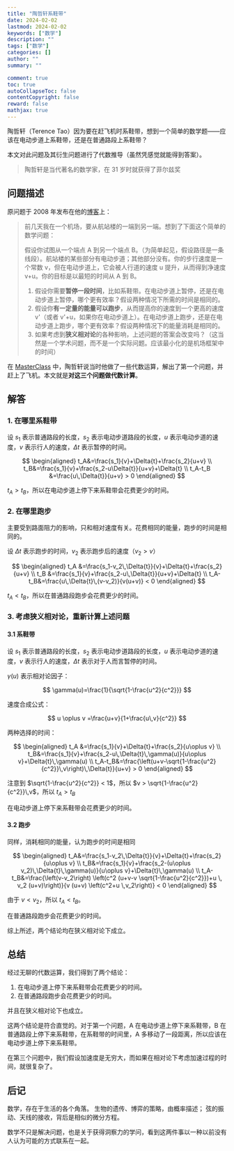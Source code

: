 ```yaml
---
title: "陶哲轩系鞋带"
date: 2024-02-02
lastmod: 2024-02-02
keywords: ["数学"]
description: ""
tags: ["数学"]
categories: []
author: ""
summary: ""

comment: true
toc: true
autoCollapseToc: false
contentCopyright: false
reward: false
mathjax: true
---
```


陶哲轩（Terence Tao）因为要在赶飞机时系鞋带，想到一个简单的数学题——应该在电动步道上系鞋带，还是在普通路段上系鞋带？

本文对此问题及其衍生问题进行了代数推导（虽然凭感觉就能得到答案）。

<!--more-->

> 陶哲轩是当代著名的数学家，在 31 岁时就获得了菲尔兹奖

## 问题描述

原问题于 2008 年发布在他的[博客](https://terrytao.wordpress.com/2008/12/09/an-airport-inspired-puzzle/)上：

> 前几天我在一个机场，要从航站楼的一端到另一端。想到了下面这个简单的数学问题：
>
> 假设你试图从一个端点 A 到另一个端点 B。（为简单起见，假设路径是一条线段）。航站楼的某些部分有电动步道；其他部分没有。你的步行速度是一个常数 v，但在电动步道上，它会被人行道的速度 u 提升，从而得到净速度 v+u。你的目标是以最短的时间从 A 到 B。
>
> 1. 假设你需要**暂停一段时间**，比如系鞋带。在电动步道上暂停，还是在电动步道上暂停，哪个更有效率？假设两种情况下所需的时间是相同的。
> 2. 假设你**有一定量的能量可以跑步**，从而提高你的速度到一个更高的速度 v'（或者 v'+u，如果你在电动步道上）。在电动步道上跑步，还是在电动步道上跑步，哪个更有效率？假设两种情况下的能量消耗是相同的。
> 3. 如果考虑到**狭义相对论**的各种影响，上述问题的答案会改变吗？（这当然是一个学术问题，而不是一个实际问题。应该最小化的是机场框架中的时间）


在 [MasterClass](https://www.bilibili.com/video/BV1wa41187Wf?p=7) 中，陶哲轩说当时他做了一些代数运算，解出了第一个问题，并赶上了飞机。本文就是**对这三个问题做代数计算**。


## 解答

### 1. 在哪里系鞋带

设 $s_1$ 表示普通路段的长度，$s_2$ 表示电动步道路段的长度，$u$ 表示电动步道的速度，$v$ 表示行人的速度，$\Delta{t}$ 表示暂停的时间。


$$
\begin{aligned}
t_A&=\frac{s_1}{v}+\Delta{t}+\frac{s_2}{u+v} \\
t_B&=\frac{s_1}{v}+\frac{s_2-u\Delta{t}}{u+v}+\Delta{t} \\
t_A-t_B &=\frac{u\,\Delta{t}}{u+v} > 0
\end{aligned}
$$

$t_A>t_B$，所以在电动步道上停下来系鞋带会花费更少的时间。


### 2. 在哪里跑步

主要受到路面阻力的影响，只和相对速度有关。花费相同的能量，跑步的时间是相同的。

设 $\Delta{t}$ 表示跑步的时间，$v_2$ 表示跑步后的速度（$v_2>v$）

$$
\begin{aligned}
t_A &=\frac{s_1-v_2\,\Delta{t}}{v}+\Delta{t}+\frac{s_2}{u+v} \\
t_B &=\frac{s_1}{v}+\frac{s_2-u\,\Delta{t}}{u+v}+\Delta{t} \\
t_A-t_B&=\frac{u\,\Delta{t}\,(v-v_2)}{v(u+v)} < 0
\end{aligned}
$$

$t_A<t_B$，所以在普通路段跑步会花费更少的时间。

### 3. 考虑狭义相对论，重新计算上述问题

#### 3.1 系鞋带

设 $s_1$ 表示普通路段的长度，$s_2$ 表示电动步道路段的长度，$u$ 表示电动步道的速度，$v$ 表示行人的速度，$\Delta{t}$ 表示对于人而言暂停的时间。

$\gamma(u)$ 表示相对论因子：

$$
\gamma(u)=\frac{1}{\sqrt{1-\frac{u^2}{c^2}}}
$$

速度合成公式：

$$
u \oplus v =\frac{u+v}{1+\frac{u\,v}{c^2}}
$$

两种选择的时间：

$$
\begin{aligned}
t_A &=\frac{s_1}{v}+\Delta{t}+\frac{s_2}{u\oplus v} \\
t_B&=\frac{s_1}{v}+\frac{s_2-u\,\Delta{t}\,\gamma(u)}{u\oplus v}+\Delta{t}\,\gamma(u) \\
t_A-t_B&=\frac{\left(u+v-\sqrt{1-\frac{u^2}{c^2}}\,v\right)\,\Delta{t}}{u+v} > 0
\end{aligned}
$$

注意到 $\sqrt{1-\frac{u^2}{c^2}} < 1$，所以 $v > \sqrt{1-\frac{u^2}{c^2}}\,v$，所以 $t_A>t_B$

在电动步道上停下来系鞋带会花费更少的时间。

#### 3.2 跑步

同样，消耗相同的能量，认为跑步的时间是相同

$$
\begin{aligned}
t_A&=\frac{s_1-v_2\,\Delta{t}}{v}+\Delta{t}+\frac{s_2}{u\oplus v} \\
t_B&=\frac{s_1}{v}+\frac{s_2-(u\oplus v_2)\,\Delta{t}\,\gamma(u)}{u\oplus v}+\Delta{t}\,\gamma(u) \\
t_A-t_B&=\frac{\left(v-v_2\right) \left(c^2 (u+v-v \sqrt{1-\frac{u^2}{c^2}})+u \, v_2 (u+v)\right)}{v (u+v) \left(c^2+u \,v_2\right)} < 0
\end{aligned}
$$

由于 $v<v_2$，所以 $t_A<t_B$。

在普通路段跑步会花费更少的时间。

综上所述，两个结论均在狭义相对论下成立。

## 总结

经过无聊的代数运算，我们得到了两个结论：

1. 在电动步道上停下来系鞋带会花费更少的时间。
2. 在普通路段跑步会花费更少的时间。

并且在狭义相对论下也成立。

这两个结论是符合直觉的。对于第一个问题，A 在电动步道上停下来系鞋带，B 在普通路段上停下来系鞋带，在系鞋带的时间里，A 多移动了一段距离，所以应该在电动步道上停下来系鞋带。

在第三个问题中，我们假设加速度是无穷大，而如果在相对论下考虑加速过程的时间，就很复杂了。

## 后记

数学，存在于生活的各个角落。
生物的遗传、博弈的策略，由概率描述；
弦的振动、天线的接收，背后是相似的微分方程。

数学不只是解决问题，也是关于获得洞察力的学问，看到这两件事以一种以前没有人认为可能的方式联系在一起。
